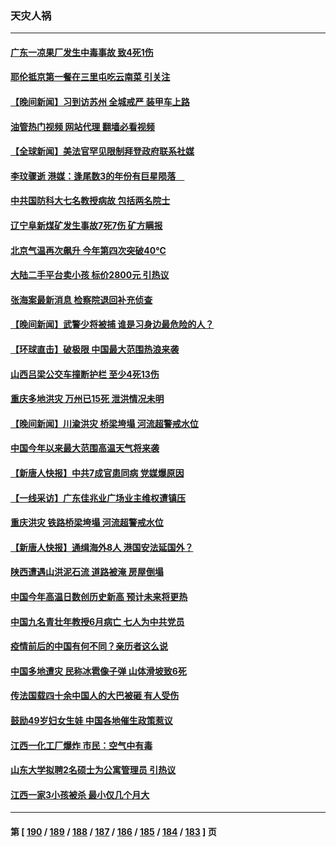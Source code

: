 ### 天灾人祸
---
#### [广东一凉果厂发生中毒事故 致4死1伤](../../pages/ncid280/n14030167.md?07080045) 
#### [耶伦抵京第一餐在三里屯吃云南菜 引关注](../../pages/ncid280/n14030202.md?07080045) 
#### [【晚间新闻】习到访苏州 全城戒严 装甲车上路](../../pages/ncid280/n14030144.md?07080045) 
#### [油管热门视频 网站代理 翻墙必看视频](http://138.2.39.72:81/youtube.html?epic-marker?07080045)
#### [【全球新闻】美法官罕见限制拜登政府联系社媒](../../pages/ncid280/n14030145.md?07080045) 
#### [李玟骤逝 港媒：逢尾数3的年份有巨星陨落　](../../pages/ncid280/n14029863.md?07080045) 
#### [中共国防科大七名教授病故 包括两名院士](../../pages/ncid280/n14029793.md?07080045) 
#### [辽宁阜新煤矿发生事故7死7伤 矿方瞒报](../../pages/ncid280/n14029490.md?07080045) 
#### [北京气温再次飙升 今年第四次突破40℃](../../pages/ncid280/n14029411.md?07080045) 
#### [大陆二手平台卖小孩 标价2800元 引热议](../../pages/ncid280/n14029545.md?07080045) 
#### [张海案最新消息 检察院退回补充侦查](../../pages/ncid280/n14029331.md?07080045) 
#### [【晚间新闻】武警少将被捕 谁是习身边最危险的人？](../../pages/ncid280/n14029449.md?07080045) 
#### [【环球直击】破极限 中国最大范围热浪来袭](../../pages/ncid280/n14029044.md?07080045) 
#### [山西吕梁公交车撞断护栏 至少4死13伤](../../pages/ncid280/n14029192.md?07080045) 
#### [重庆多地洪灾 万州已15死 泄洪情况未明](../../pages/ncid280/n14028733.md?07080045) 
#### [【晚间新闻】川渝洪灾 桥梁垮塌 河流超警戒水位](../../pages/ncid280/n14028679.md?07080045) 
#### [中国今年以来最大范围高温天气将来袭](../../pages/ncid280/n14028334.md?07080045) 
#### [【新唐人快报】中共7成官患同病 党媒爆原因](../../pages/ncid280/n14028281.md?07080045) 
#### [【一线采访】广东佳兆业广场业主维权遭镇压](../../pages/ncid280/n14028175.md?07080045) 
#### [重庆洪灾 铁路桥梁垮塌 河流超警戒水位](../../pages/ncid280/n14027834.md?07080045) 
#### [【新唐人快报】通缉海外8人 港国安法延国外？](../../pages/ncid280/n14027705.md?07080045) 
#### [陕西遭遇山洪泥石流 道路被淹 房屋倒塌](../../pages/ncid280/n14027354.md?07080045) 
#### [中国今年高温日数创历史新高 预计未来将更热](../../pages/ncid280/n14027095.md?07080045) 
#### [中国九名青壮年教授6月病亡 七人为中共党员](../../pages/ncid280/n14026966.md?07080045) 
#### [疫情前后的中国有何不同？亲历者这么说](../../pages/ncid280/n14026694.md?07080045) 
#### [中国多地遭灾 民称冰雹像子弹 山体滑坡致6死](../../pages/ncid280/n14026279.md?07080045) 
#### [传法国载四十余中国人的大巴被砸 有人受伤](../../pages/ncid280/n14026253.md?07080045) 
#### [鼓励49岁妇女生娃 中国各地催生政策惹议](../../pages/ncid280/n14026235.md?07080045) 
#### [江西一化工厂爆炸 市民：空气中有毒](../../pages/ncid280/n14026179.md?07080045) 
#### [山东大学拟聘2名硕士为公寓管理员 引热议](../../pages/ncid280/n14026174.md?07080045) 
#### [江西一家3小孩被杀 最小仅几个月大](../../pages/ncid280/n14026130.md?07080045) 

---
#### 第 [ [190](./190.md?07080045) / [189](./189.md?07080045) / [188](./188.md?07080045) / [187](./187.md?07080045) / [186](./186.md?07080045) / [185](./185.md?07080045) / [184](./184.md?07080045) / [183](./183.md?07080045) ] 页

